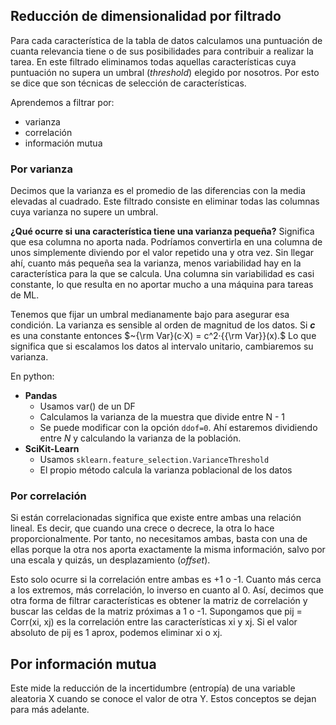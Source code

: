 ## Reducción de dimensionalidad por filtrado
Para cada característica de la tabla de datos calculamos una puntuación de cuanta relevancia tiene o de sus posibilidades para contribuir a realizar la tarea. En este filtrado eliminamos todas aquellas características cuya puntuación no supera un umbral (*threshold*) elegido por nosotros. Por esto se dice que son técnicas de selección de características.

Aprendemos a filtrar por:
- varianza
- correlación
- información mutua 
### Por varianza
Decimos que la varianza es el promedio de las diferencias con la media elevadas al cuadrado. Este filtrado consiste en eliminar todas las columnas cuya varianza no supere un umbral.

**¿Qué ocurre si una característica tiene una varianza pequeña?**
Significa que esa columna no aporta nada. Podríamos convertirla en una columna de unos simplemente diviendo por el valor repetido una y otra vez. Sin llegar ahí, cuanto más pequeña sea la varianza, menos variabilidad hay en la característica para la que se calcula. Una columna sin variabilidad es casi constante, lo que resulta en no aportar mucho a una máquina para tareas de ML.

Tenemos que fijar un umbral medianamente bajo para asegurar esa condición. La varianza es sensible al orden de magnitud de los datos. Si ***c*** es una constante entonces $~{\rm Var}(c·X) = c^2·{{\rm Var}}(x).$ Lo que significa que si escalamos los datos al intervalo unitario, cambiaremos su varianza.

En python:
- **Pandas**
	- Usamos var() de un DF
	- Calculamos la varianza de la muestra que divide entre N - 1
	- Se puede modificar con la opción `ddof=0`. Ahí estaremos dividiendo entre *N* y calculando la varianza de la población.
- **SciKit-Learn**
	- Usamos `sklearn.feature_selection.VarianceThreshold`
	- El propio método calcula la varianza poblacional de los datos
### Por correlación
Si están correlacionadas significa que existe entre ambas una relación lineal. Es decir, que cuando una crece o decrece, la otra lo hace proporcionalmente. Por tanto, no necesitamos ambas, basta con una de ellas porque la otra nos aporta exactamente la misma información, salvo por una escala y quizás, un desplazamiento (*offset*).

Esto solo ocurre si la correlación entre ambas es +1 o -1. Cuanto más cerca a los extremos, más correlación, lo inverso en cuanto al 0. Así, decimos que otra forma de filtrar características es obtener la matriz de correlación y buscar las celdas de la matriz próximas a 1 o -1. Supongamos que pij = Corr(xi, xj) es la correlación entre las características xi y xj. Si el valor absoluto de pij es 1 aprox, podemos eliminar xi o xj. 
## Por información mutua
Este mide la reducción de la incertidumbre (entropía) de una variable aleatoria X cuando se conoce el valor de otra Y. Estos conceptos se dejan para más adelante.